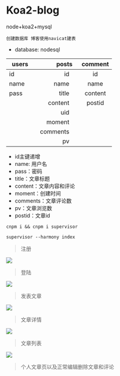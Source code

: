 # Koa2-blog
node+koa2+mysql
```
创建数据库 博客使用navicat建表
```

* database: nodesql

 | users   | posts    |  comment  |
| --------   | -----:   | :----: |
| id        | id      |   id    |
| name        | name      |   name    |
| pass        | title      |   content    |
|         | content      |   postid    |
|         | uid      |       |
|         | moment      |       |
|         | comments      |       |
|        | pv      |       |

* id主键递增
* name: 用户名
* pass：密码
* title：文章标题
* content：文章内容和评论
* moment：创建时间
* comments：文章评论数
* pv：文章浏览数
* postid：文章id

```
cnpm i && cnpm i supervisor
```
```
supervisor --harmony index
```
> 注册

![](http://oswpupqu5.bkt.clouddn.com/signup.png)

> 登陆

![](http://oswpupqu5.bkt.clouddn.com/signin.png)

> 发表文章

![](http://oswpupqu5.bkt.clouddn.com/create.png)

> 文章详情

![](http://oswpupqu5.bkt.clouddn.com/postcontent.png)

> 文章列表

![](http://oswpupqu5.bkt.clouddn.com/posts.png)

> 个人文章页以及正常编辑删除文章和评论
